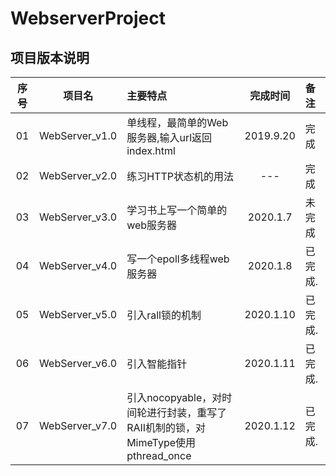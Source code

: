 # WebserverProject

## 项目版本说明

|  序号   | 项目名 | 主要特点 | 完成时间 |备注|
|  :-:   |  :-:   |   :- | :-: | :-|
|01 | WebServer_v1.0|单线程，最简单的Web服务器,输入url返回index.html | 2019.9.20|完成|
|02|WebServer_v2.0| 练习HTTP状态机的用法|---|完成|
|03|WebServer_v3.0|学习书上写一个简单的web服务器|2020.1.7|未完成|
|04|WebServer_v4.0|写一个epoll多线程web服务器|2020.1.8|已完成.|
|05|WebServer_v5.0|引入rall锁的机制|2020.1.10|已完成.|
|06|WebServer_v6.0|引入智能指针|2020.1.11|已完成.|
|07|WebServer_v7.0|引入nocopyable，对时间轮进行封装，重写了RAII机制的锁，对MimeType使用pthread_once|2020.1.12|已完成.|
